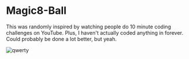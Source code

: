 # Magic8-Ball
 This was randomly inspired by watching people do 10 minute coding challenges on YouTube. Plus, I haven't actually coded anything in forever.
 Could probably be done a lot better, but yeah.
 
![qwerty](https://i.imgur.com/YEJMj9k.png)
